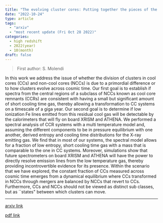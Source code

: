 ```yaml
---
title: "The evolving cluster cores: Putting together the pieces of the puzzle"
date: "2022-10-24"
type: article
tags:
  - "arxiv"
  - "most recent update (Fri Oct 28 2022)"
categories:
  - high redshift
  - 2022(year)
  - 10(month)
draft: false
---
```


> First author: S. Molendi

 In this work we address the issue of whether the division of clusters in cool
cores (CCs) and non-cool cores (NCCs) is due to a primordial difference or to
how clusters evolve across cosmic time. Our first goal is to establish if
spectra from the central regions of a subclass of NCCs known as cool core
remnants (CCRs) are consistent with having a small but significant amount of
short cooling time gas, thereby allowing a transformation to CC systems on a
timescale of a giga year. Our second goal is to determine if low ionization Fe
lines emitted from this residual cool gas will be detectable by the
calorimeters that will fly on board XRISM and ATHENA. We performed a spectral
analysis of CCR systems with a multi temperature model and, assuming the
different components to be in pressure equilibrium with one another, derived
entropy and cooling time distributions for the X-ray emitting gas. We find that
in most of our systems, the spectral model allows for a fraction of low
entropy, short cooling time gas with a mass that is comparable to the one in CC
systems. Moreover, simulations show that future spectrometers on board XRISM
and ATHENA will have the power to directly resolve emission lines from the low
temperature gas, thereby providing incontrovertible evidence for its presence.
Within the scenario that we have explored, the constant fraction of CCs
measured across cosmic time emerges from a dynamical equilibrium where CCs
transformed in NCCs through mergers are balanced by NCCs that revert to CCs.
Furthermore, CCs and NCCs should not be viewed as distinct sub classes, but as
``states" between which clusters can move.

---
[arxiv link](http://arxiv.org/abs/2210.14148v1)

[pdf link](http://arxiv.org/pdf/2210.14148v1)